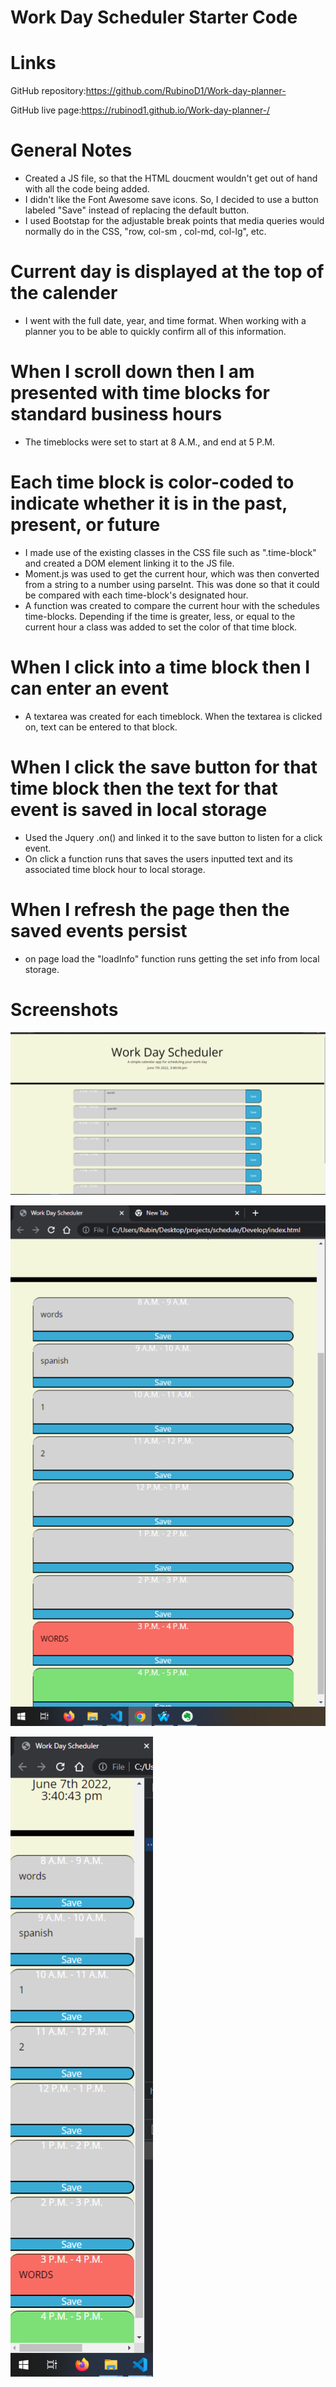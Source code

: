 # Work Day Scheduler Starter Code

# Links
GitHub repository:https://github.com/RubinoD1/Work-day-planner-

GitHub live page:https://rubinod1.github.io/Work-day-planner-/

# General Notes
- Created a JS file, so that the HTML doucment wouldn't get out of hand with all the code being added.
- I didn't like the Font Awesome save icons. So, I decided to use a button labeled "Save" instead of replacing the default button. 
- I used Bootstap for the adjustable break points that media queries would normally do in the CSS, "row, col-sm , col-md, col-lg", etc.  


# Current day is displayed at the top of the calender
- I went with the full date, year, and time format. When working with a planner you to be able to quickly confirm all of this information.  

# When I scroll down then I am presented with time blocks for standard business hours
- The timeblocks were set to start at 8 A.M., and end at 5 P.M. 

# Each time block is color-coded to indicate whether it is in the past, present, or future
- I made use of the existing classes in the CSS file such as ".time-block" and created a DOM element linking it to the JS file. 
- Moment.js was used to get the current hour, which was then converted from a string to a number using parseInt. This was done so that it could be compared with each time-block's designated hour. 
- A function was created to compare the current hour with the schedules time-blocks. Depending if the time is greater, less, or equal to the current hour a class was added to set the color of that time block. 

# When I click into a time block then I can enter an event
- A textarea was created for each timeblock. When the textarea is clicked on, text can be entered to that block. 

# When I click the save button for that time block then the text for that event is saved in local storage
- Used the Jquery .on() and linked it to the save button to listen for a click event. 
- On click a function runs that saves the users inputted text and its associated time block hour to local storage. 

# When I refresh the page then the saved events persist
- on page load the "loadInfo" function runs getting the set info from local storage. 

# Screenshots

![Live site screenshots](/assets/images/image1.png)

![Live site screenshots](/assets/images/image2.png)

![Live site screenshots](/assets/images/image3.png)